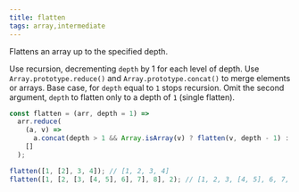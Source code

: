 ```yaml
---
title: flatten
tags: array,intermediate
---
```


Flattens an array up to the specified depth.

Use recursion, decrementing `depth` by 1 for each level of depth.
Use `Array.prototype.reduce()` and `Array.prototype.concat()` to merge elements or arrays.
Base case, for `depth` equal to `1` stops recursion.
Omit the second argument, `depth` to flatten only to a depth of `1` (single flatten).

```js
const flatten = (arr, depth = 1) =>
  arr.reduce(
    (a, v) =>
      a.concat(depth > 1 && Array.isArray(v) ? flatten(v, depth - 1) : v),
    []
  );
```

```js
flatten([1, [2], 3, 4]); // [1, 2, 3, 4]
flatten([1, [2, [3, [4, 5], 6], 7], 8], 2); // [1, 2, 3, [4, 5], 6, 7, 8]
```
